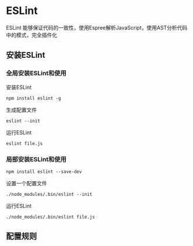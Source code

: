# ESLint

ESLint 能够保证代码的一致性，使用Espree解析JavaScript，使用AST分析代码中的模式，完全插件化

## 安装ESLint

### 全局安装ESLint和使用

安装ESLint

```shell
npm install eslint -g
```

生成配置文件

```shell
eslint --init
```

运行ESLint

```shell
eslint file.js
```

### 局部安装ESLint和使用

```shell
npm install eslint --save-dev
```

设置一个配置文件

```shell
./node_modules/.bin/eslint --init
```

运行ESLint

```shell
./node_modules/.bin/eslint file.js
```

## 配置规则
